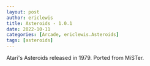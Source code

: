 ```yaml
---
layout: post
author: ericlewis
title: Asteroids - 1.0.1
date: 2022-10-11
categories: [Arcade, ericlewis.Asteroids]
tags: [asteroids]
---
```

Atari's Asteroids released in 1979. Ported from MiSTer.
